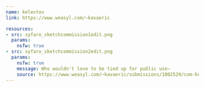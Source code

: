```yaml
---
name: kelevtov
link: https://www.weasyl.com/~kavaeric

resources:
- src: syfaro_sketchcommission1edit.png
  params:
    nsfw: true
- src: syfaro_sketchcommission2edit.png
  params:
    nsfw: true
    message: Who wouldn't love to be tied up for public use~
    source: https://www.weasyl.com/~kavaeric/submissions/1002529/com-headshot-syfaro
---
```

